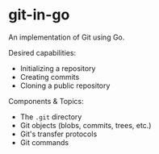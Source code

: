 # git-in-go

An implementation of Git using Go.

Desired capabilities:
- Initializing a repository
- Creating commits
- Cloning a public repository

Components & Topics:
- The `.git` directory
- Git objects (blobs, commits, trees, etc.)
- Git's transfer protocols
- Git commands
